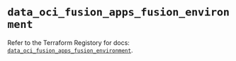 # `data_oci_fusion_apps_fusion_environment`

Refer to the Terraform Registory for docs: [`data_oci_fusion_apps_fusion_environment`](https://registry.terraform.io/providers/oracle/oci/6.18.0/docs/data-sources/fusion_apps_fusion_environment).

